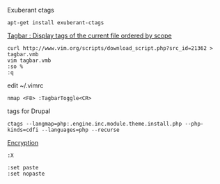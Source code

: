 Exuberant ctags
```
apt-get install exuberant-ctags
```

[Tagbar : Display tags of the current file ordered by scope](http://www.vim.org/scripts/script.php?script_id=3465)
```
curl http://www.vim.org/scripts/download_script.php?src_id=21362 > tagbar.vmb
vim tagbar.vmb 
:so % 
:q 
```

edit ~/.vimrc
```
nmap <F8> :TagbarToggle<CR> 
```

tags for Drupal
```
ctags --langmap=php:.engine.inc.module.theme.install.php --php-kinds=cdfi --languages=php --recurse
```

[Encryption](http://vim.wikia.com/wiki/Encryption)
```
:X
```

```
:set paste
:set nopaste
```
